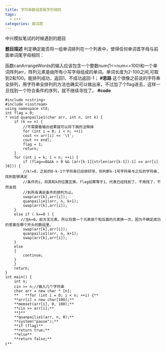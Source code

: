 ```yaml
---
title: 字符串数组首尾字符相同
tags:
  - c++ 
categories: 面试题
---
```

中兴模拟笔试的时候遇到的题目
<!-- more -->
**题目描述**
判定确定能否将一组单词排列在一个列表中，使得任何单词首字母与前面单词尾字母相同：

函数canArrangeWords的输入应该包含一个整数num(1<=num<=100)和一个单词阵列arr，阵列元素是由所有小写字母组成的单词。单词长度为2-100之间,可取到2和100。能排列成功，返回1，不成功返回-1；
**#思路**
这个很像之前说的字符串全排列，用字符串全排列的方法也确实可以做出来，不过加了个flag进去，这样一旦找到一个符合条件的序列，就不继续寻找了。
**#code**

```
#include <cstring>
#include <iostream>
using namespace std;
int flag = 0;
* void quanpailie1(char arr, int n, int k) {
    if (k == n) {  
        //不需要看输出结果就可以将下面的注释掉
        for (int i = 0; i < n; ++i)
        cout << arr[i] << '\t';
        cout << endl;
        flag = 1;
        return;  
    }     
    for (int i = k; i < n; ++i) {  
    	if (flag==0&&k > 0 && (arr[k-1][strlen(arr[k-1])-1] == arr[i][0])) {  
    	//k!=0，之前的0-k-1个字符串已经排好序，则判断k-1号字符串与之后的字符串,找到能够满足
    	//条件的i，将其和k的位置互换，flag如果等于1，代表已经找到了，不用找了，不然会找
    	//到所有满足条件的排列为止。
        swap(arr[k],arr[i]);  
        quanpailie1(arr, n, k+1);  
        swap(arr[k],arr[i]);  
    }
    else if ( k==0 ) {  
       //当k=0，前方无元素，所以将第一个元素挨个和后面的元素换一次，因为不确定成功的答案在哪个开头的数组里。
        swap(arr[k],arr[i]);  
        quanpailie1(arr, n, k+1);  
        swap(arr[k],arr[i]);  
    }  
    else
    {
        continue;
    }
    } 
    return; 
}  
int main() {
    int n;
    cin >> n;//输入几个字符串
    char arr = new char * [n];
    **   **for (int i = 0; i < n; ++i) {**
    **arr[i] = new char[100];**
    **memset(arr[i], 0, 100);**
    **cin >> arr[i];**
    **}**
    **quanpailie1(arr, n, 0);**
    **system("pause");**
    **if (flag)**
    **return true;**
    **else**
    **return false;**
｝**
```


​	
